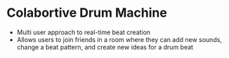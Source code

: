 # Colabortive Drum Machine
* Multi user approach to real-time beat creation
* Allows users to join friends in a room where they can add new sounds, change a beat pattern, and create new ideas for a drum beat

